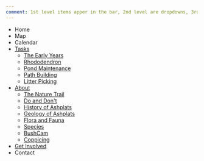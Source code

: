 ```yaml
---
comment: 1st level items apper in the bar, 2nd level are dropdowns, 3rd looks ugly.
---
```

* Home
* Map
* Calendar
* [Tasks](#tasks)
    * [The Early Years](#the-early-years)
    * [Rhododendron](#rhododendron)
    * [Pond Maintenance](#pond-maintenance)
    * [Path Building](#path-building)
    * [Litter Picking](#litter-picking)
* [About](#about)
    * [The Nature Trail](#nature-trail)
    * [Do and Don't](#dos-and-donts)
    * [History of Ashplats](#history)
    * [Geology of Ashplats](#geology)
    * [Flora and Fauna](#flora-and-fauna)
    * [Species](#species-lists)
    * [BushCam](#bushcam)
    * [Coppicing](#coppicing)
* [Get Involved](#getting-involved)
* Contact